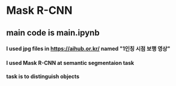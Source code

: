 # Mask R-CNN

## main code is main.ipynb

#### I used jpg files in https://aihub.or.kr/ named "1인칭 시점 보행 영상"
#### I used Mask R-CNN at semantic segmentaion task 
#### task is to distinguish objects 

